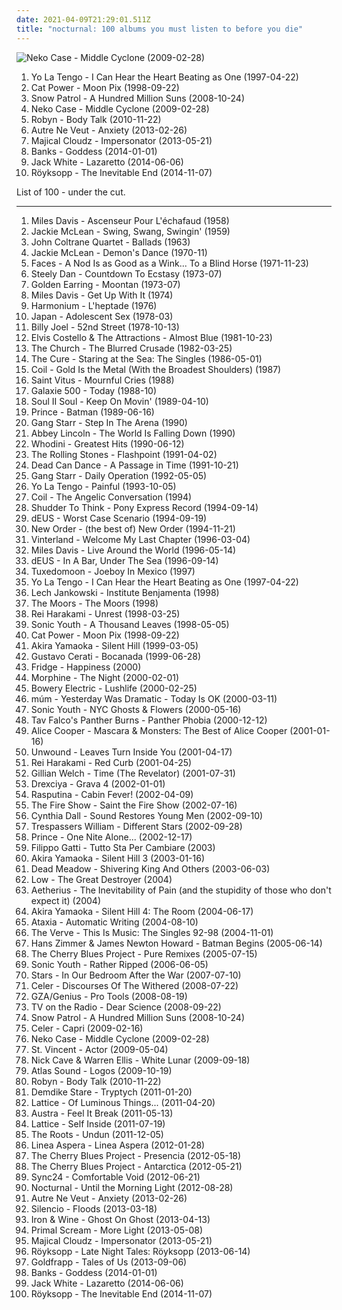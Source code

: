 ```yaml
---
date: 2021-04-09T21:29:01.511Z
title: "nocturnal: 100 albums you must listen to before you die"
---
```

![Neko Case - Middle Cyclone (2009-02-28)](http://coverartarchive.org/release/05472483-8124-3552-93dd-b3c6d1e106fa/22402218939-500.jpg "Neko Case - Middle Cyclone (2009-02-28)")
<ol class="albums">
<li data-cover="https://img.discogs.com/pprUKgkowK3OCTpUPzPZrCFAwt4=/fit-in/600x513/filters:strip_icc():format(jpeg):mode_rgb():quality(90)/discogs-images/R-1512847-1244220758.jpeg.jpg" data-tags="indie rock, 90s" role="button">Yo La Tengo - I Can Hear the Heart Beating as One (1997-04-22)</li>
<li data-cover="http://coverartarchive.org/release/5d58d210-a58c-4532-a2f5-54c6001a063d/12639050704-500.jpg" data-tags="90s, indie, mellow" role="button">Cat Power - Moon Pix (1998-09-22)</li>
<li data-cover="http://coverartarchive.org/release/cb73ced8-874f-4da7-b357-7eb7277f8aac/6316496454-500.jpg" data-tags="rock" role="button">Snow Patrol - A Hundred Million Suns (2008-10-24)</li>
<li data-cover="http://coverartarchive.org/release/05472483-8124-3552-93dd-b3c6d1e106fa/22402218939-500.jpg" data-tags="alt-country, indie rock" role="button">Neko Case - Middle Cyclone (2009-02-28)</li>
<li data-cover="https://img.discogs.com/cMSILn-O_QjEyYQ4HoieDtBeU3U=/fit-in/600x600/filters:strip_icc():format(jpeg):mode_rgb():quality(90)/discogs-images/R-2566810-1415847143-3769.jpeg.jpg" data-tags="electronic, pop, electropop, dance-pop" role="button">Robyn - Body Talk (2010-11-22)</li>
<li data-cover="http://coverartarchive.org/release/ebc6e131-2301-480c-ad3f-4e0b790dcf05/5974509150-500.jpg" data-tags="software" role="button">Autre Ne Veut - Anxiety (2013-02-26)</li>
<li data-cover="http://coverartarchive.org/release/0cdaedb7-00d5-4c7b-9d15-556a6fdc98e4/6003309054-500.jpg" data-tags="matador records" role="button">Majical Cloudz - Impersonator (2013-05-21)</li>
<li data-cover="http://coverartarchive.org/release/5ef96551-de57-4cb6-9fce-4721882cef6b/12614617442-500.jpg" data-tags="downtempo, electronic" role="button">Banks - Goddess (2014-01-01)</li>
<li data-cover="http://coverartarchive.org/release/b5139eff-0ce6-428e-a96f-6653a68af7a2/8249629063-500.jpg" data-tags="alternative rock, blues rock, rock, garage rock" role="button">Jack White - Lazaretto (2014-06-06)</li>
<li data-cover="http://coverartarchive.org/release/7704bdf5-5fcd-4f80-a759-30fba880bfe6/8762633349-500.jpg" data-tags="electronic, downtempo" role="button">Röyksopp - The Inevitable End (2014-11-07)</li>
</ol>
List of 100 - under the cut.
<!-- more -->

_________________

<ol class="albums">
<li data-cover="https://via.placeholder.com/450" data-tags="jazz, soundtrack" role="button">
Miles Davis - Ascenseur Pour L'échafaud (1958)
</li>
<li data-cover="https://img.discogs.com/XMAXgOvn2rEz5fhf7cSA5uTIDQA=/fit-in/600x601/filters:strip_icc():format(jpeg):mode_rgb():quality(90)/discogs-images/R-14658279-1579067426-1144.jpeg.jpg" data-tags="jazz" role="button">
Jackie McLean - Swing, Swang, Swingin' (1959)
</li>
<li data-cover="https://img.discogs.com/_nMuff7CdNqtM_q_obJE7-SnWcg=/fit-in/500x497/filters:strip_icc():format(jpeg):mode_rgb():quality(90)/discogs-images/R-1403678-1287702563.jpeg.jpg" data-tags="jazz" role="button">
John Coltrane Quartet - Ballads (1963)
</li>
<li data-cover="http://coverartarchive.org/release/1782ac9f-c2bb-4f3a-b250-7b850ffc7b79/14073703837-500.jpg" data-tags="jazz" role="button">
Jackie McLean - Demon's Dance (1970-11)
</li>
<li data-cover="https://img.discogs.com/MZOibB07PtCv77o7OHtnIahEHMI=/fit-in/600x600/filters:strip_icc():format(jpeg):mode_rgb():quality(90)/discogs-images/R-7371240-1440028580-5371.jpeg.jpg" data-tags="hard rock" role="button">
Faces - A Nod Is as Good as a Wink... To a Blind Horse (1971-11-23)
</li>
<li data-cover="https://img.discogs.com/7idxMRMZmdYjVlxrITv-ynxh6yE=/fit-in/600x600/filters:strip_icc():format(jpeg):mode_rgb():quality(90)/discogs-images/R-10686817-1546367036-5135.jpeg.jpg" data-tags="70s" role="button">
Steely Dan - Countdown To Ecstasy (1973-07)
</li>
<li data-cover="http://coverartarchive.org/release/b83007d0-41c5-4dfb-8697-acb627833241/11886415980-500.jpg" data-tags="classic rock, 70s, hard rock, golden earring" role="button">
Golden Earring - Moontan (1973-07)
</li>
<li data-cover="http://coverartarchive.org/release/b8a32bb4-9858-3dfb-b0a2-0a67e05ee80a/15015714324-500.jpg" data-tags="jazz" role="button">
Miles Davis - Get Up With It (1974)
</li>
<li data-cover="http://coverartarchive.org/release/96ca330c-54bd-4308-b722-96612791b738/3207423059-500.jpg" data-tags="progressive rock" role="button">
Harmonium - L'heptade (1976)
</li>
<li data-cover="https://img.discogs.com/WnQihlMJVDqIButcXyw--fIvXqk=/fit-in/450x470/filters:strip_icc():format(jpeg):mode_rgb():quality(90)/discogs-images/R-1585971-1249150488.jpeg.jpg" data-tags="glam rock, post-punk" role="button">
Japan - Adolescent Sex (1978-03)
</li>
<li data-cover="http://coverartarchive.org/release/07659b32-36b3-4ff8-91c3-7c9edbe6c4a5/1339538879-500.jpg" data-tags="classic rock" role="button">
Billy Joel - 52nd Street (1978-10-13)
</li>
<li data-cover="http://coverartarchive.org/release/003c99ba-0909-4961-9726-92f4e8c0dc0d/26090688634-500.jpg" data-tags="new wave" role="button">
Elvis Costello & The Attractions - Almost Blue (1981-10-23)
</li>
<li data-cover="https://img.discogs.com/GY4ROfBOdfmn1J7aXwIX2hsS8IQ=/fit-in/600x600/filters:strip_icc():format(jpeg):mode_rgb():quality(90)/discogs-images/R-696454-1546211532-4485.jpeg.jpg" data-tags="alternative rock, new wave, post-punk" role="button">
The Church - The Blurred Crusade (1982-03-25)
</li>
<li data-cover="http://coverartarchive.org/release/29ccd352-eefc-4301-9ad2-1662c0aba437/3173120841-500.jpg" data-tags="80s" role="button">
The Cure - Staring at the Sea: The Singles (1986-05-01)
</li>
<li data-cover="https://via.placeholder.com/450" data-tags="industrial, experimental" role="button">
Coil - Gold Is the Metal (With the Broadest Shoulders) (1987)
</li>
<li data-cover="http://coverartarchive.org/release/a793490f-33aa-4c34-8c40-e63b7c3f291a/9367696534-500.jpg" data-tags="doom metal" role="button">
Saint Vitus - Mournful Cries (1988)
</li>
<li data-cover="https://img.discogs.com/_cbVxOvvbFZXtL4SWxto7HIJYHU=/fit-in/600x522/filters:strip_icc():format(jpeg):mode_rgb():quality(90)/discogs-images/R-489501-1602701907-6775.jpeg.jpg" data-tags="slowcore, shoegaze" role="button">
Galaxie 500 - Today (1988-10)
</li>
<li data-cover="https://img.discogs.com/kEePOnRzqzyFZdBbHNYq8LbPXcM=/fit-in/600x600/filters:strip_icc():format(jpeg):mode_rgb():quality(90)/discogs-images/R-3964-1373063632-7978.jpeg.jpg" data-tags="soul" role="button">
Soul II Soul - Keep On Movin' (1989-04-10)
</li>
<li data-cover="http://coverartarchive.org/release/256007d2-4ac6-45ba-8053-e3e497cfd66c/2839903465-500.jpg" data-tags="soundtrack" role="button">
Prince - Batman (1989-06-16)
</li>
<li data-cover="http://coverartarchive.org/release/0e272d73-ed9d-48b0-809c-8c562be52bd7/4416968015-500.jpg" data-tags="hip hop, hip-hop" role="button">
Gang Starr - Step In The Arena (1990)
</li>
<li data-cover="http://coverartarchive.org/release/8333311f-1c9a-4385-9e7a-361f72213865/4670410841-500.jpg" data-tags="jazz" role="button">
Abbey Lincoln - The World Is Falling Down (1990)
</li>
<li data-cover="https://img.discogs.com/uVN8iytnTNWlfeqgvdpldiz2954=/fit-in/599x941/filters:strip_icc():format(jpeg):mode_rgb():quality(90)/discogs-images/R-8267521-1458306048-2645.jpeg.jpg" data-tags="hip-hop, rap, gangsta rap" role="button">
Whodini - Greatest Hits (1990-06-12)
</li>
<li data-cover="http://coverartarchive.org/release/886168ed-9fd3-430e-8129-93539907fbaa/4199078719-500.jpg" data-tags="classic rock, the rolling stones" role="button">
The Rolling Stones - Flashpoint (1991-04-02)
</li>
<li data-cover="http://coverartarchive.org/release/1d7b01f6-e4c0-3b5d-929b-7e0bf3ce17af/5957781227-500.jpg" data-tags="darkwave, ambient, gothic, 4ad" role="button">
Dead Can Dance - A Passage in Time (1991-10-21)
</li>
<li data-cover="https://img.discogs.com/r3kyzds5-mYDDQIgR7NB61DgoYU=/fit-in/467x464/filters:strip_icc():format(jpeg):mode_rgb():quality(90)/discogs-images/R-4982263-1381287474-9752.jpeg.jpg" data-tags="east coast rap, hip-hop" role="button">
Gang Starr - Daily Operation (1992-05-05)
</li>
<li data-cover="http://coverartarchive.org/release/a6e8c16e-ebfb-47a0-abe7-582e606cb353/25345498085-500.jpg" data-tags="90s, indie rock, shoegaze" role="button">
Yo La Tengo - Painful (1993-10-05)
</li>
<li data-cover="http://coverartarchive.org/release/e743f166-d171-47c5-b5ec-f7ce436c4871/10901324675-500.jpg" data-tags="experimental, spoken word, spiritual, ritual" role="button">
Coil - The Angelic Conversation (1994)
</li>
<li data-cover="https://img.discogs.com/KTa-Z3jjsBovSkvDNnt1qWLO-hs=/fit-in/575x575/filters:strip_icc():format(jpeg):mode_rgb():quality(90)/discogs-images/R-1671832-1235913919.jpeg.jpg" data-tags="post-hardcore" role="button">
Shudder To Think - Pony Express Record (1994-09-14)
</li>
<li data-cover="http://coverartarchive.org/release/2c253f0c-3f12-342c-ad5c-f18bdffc0d71/18833730028-500.jpg" data-tags="rock, 1994, alternative, 90s, belgian, indie, belgium" role="button">
dEUS - Worst Case Scenario (1994-09-19)
</li>
<li data-cover="http://coverartarchive.org/release/983ae253-215e-4f6c-8411-fa7ddcec2d94/19120789325-500.jpg" data-tags="80s, synthpop, electronic, new wave" role="button">
New Order - (the best of) New Order (1994-11-21)
</li>
<li data-cover="https://img.discogs.com/CEhVoPhkB1pmlPw_AWMAR555TI8=/fit-in/600x600/filters:strip_icc():format(jpeg):mode_rgb():quality(90)/discogs-images/R-520949-1462546989-9734.jpeg.jpg" data-tags="melodic black metal" role="button">
Vinterland - Welcome My Last Chapter (1996-03-04)
</li>
<li data-cover="http://coverartarchive.org/release/c22b1200-e792-4126-b6a9-5b48ac326ee6/22618295916-500.jpg" data-tags="jazz" role="button">
Miles Davis - Live Around the World (1996-05-14)
</li>
<li data-cover="http://coverartarchive.org/release/0b822949-270d-45f5-ab9c-10c434d611bc/9494451789-500.jpg" data-tags="90s, rock, belgium" role="button">
dEUS - In A Bar, Under The Sea (1996-09-14)
</li>
<li data-cover="http://coverartarchive.org/release/45d7f536-82d1-4643-8e9b-208c33c32c38/3289293692-500.jpg" data-tags="unpredictable, nocturnal, bluk glub" role="button">
Tuxedomoon - Joeboy In Mexico (1997)
</li>
<li data-cover="https://img.discogs.com/pprUKgkowK3OCTpUPzPZrCFAwt4=/fit-in/600x513/filters:strip_icc():format(jpeg):mode_rgb():quality(90)/discogs-images/R-1512847-1244220758.jpeg.jpg" data-tags="indie rock, 90s" role="button">
Yo La Tengo - I Can Hear the Heart Beating as One (1997-04-22)
</li>
<li data-cover="https://img.discogs.com/1V6hJssO_7L7r8SMlHi9czKcktI=/fit-in/600x596/filters:strip_icc():format(jpeg):mode_rgb():quality(90)/discogs-images/R-448369-1404384163-2750.jpeg.jpg" data-tags="experimental, nocturnal, psychodelic, cult" role="button">
Lech Jankowski - Institute Benjamenta (1998)
</li>
<li data-cover="https://img.discogs.com/-iPbanGho3HcNFo3YsRnhJEF-p0=/fit-in/180x180/filters:strip_icc():format(jpeg):mode_rgb():quality(90)/discogs-images/R-537185-1156593546.jpeg.jpg" data-tags="psychedelic, pagan rock" role="button">
The Moors - The Moors (1998)
</li>
<li data-cover="https://img.discogs.com/Q2ofRia7Hc2ddExhPCJINwSNYGU=/fit-in/300x299/filters:strip_icc():format(jpeg):mode_rgb():quality(90)/discogs-images/R-108912-1095578348.jpg.jpg" data-tags="electronica" role="button">
Rei Harakami - Unrest (1998-03-25)
</li>
<li data-cover="https://img.discogs.com/qeSNS31G6vJ758RVSQm4W6ho6nI=/fit-in/439x380/filters:strip_icc():format(jpeg):mode_rgb():quality(90)/discogs-images/R-4879756-1378290331-3017.jpeg.jpg" data-tags="experimental, alternative" role="button">
Sonic Youth - A Thousand Leaves (1998-05-05)
</li>
<li data-cover="http://coverartarchive.org/release/5d58d210-a58c-4532-a2f5-54c6001a063d/12639050704-500.jpg" data-tags="90s, indie, mellow" role="button">
Cat Power - Moon Pix (1998-09-22)
</li>
<li data-cover="http://coverartarchive.org/release/4c8e4846-6f0c-4952-8bf6-8492d113643a/2268425614-500.jpg" data-tags="soundtrack, industrial" role="button">
Akira Yamaoka - Silent Hill (1999-03-05)
</li>
<li data-cover="http://coverartarchive.org/release/8a36348d-c96b-46c3-adc6-faf765597a07/15933513236-500.jpg" data-tags="rock argentino, rock en espanol, electronic" role="button">
Gustavo Cerati - Bocanada (1999-06-28)
</li>
<li data-cover="https://img.discogs.com/QLoN79nE68-tlgV6BrSEN5T-9tw=/fit-in/600x600/filters:strip_icc():format(jpeg):mode_rgb():quality(90)/discogs-images/R-77560-1291240501.jpeg.jpg" data-tags="ambient" role="button">
Fridge - Happiness (2000)
</li>
<li data-cover="https://img.discogs.com/8zK5BwN0CGHQkHoEDnU7l_JJD5k=/fit-in/600x555/filters:strip_icc():format(jpeg):mode_rgb():quality(90)/discogs-images/R-16083116-1603191699-6994.jpeg.jpg" data-tags="low rock, rock, blues, jazz" role="button">
Morphine - The Night (2000-02-01)
</li>
<li data-cover="http://coverartarchive.org/release/93f25c75-2e29-3a88-8c67-d8c99aaeb9e9/27880195725-500.jpg" data-tags="trip-hop" role="button">
Bowery Electric - Lushlife (2000-02-25)
</li>
<li data-cover="https://img.discogs.com/4A7pxX5IPWZyBTGjz_ivrmyVXi8=/fit-in/600x600/filters:strip_icc():format(jpeg):mode_rgb():quality(90)/discogs-images/R-28802-1300556819.jpeg.jpg" data-tags="ambient, glitch, electronica, post-rock" role="button">
múm - Yesterday Was Dramatic - Today Is OK (2000-03-11)
</li>
<li data-cover="http://coverartarchive.org/release/e874cafd-1266-4627-962b-3011feb70f0f/7678581820-500.jpg" data-tags="experimental, experimental rock, 00s" role="button">
Sonic Youth - NYC Ghosts & Flowers (2000-05-16)
</li>
<li data-cover="https://img.discogs.com/DZhGJL8LKTwITWzxjaAZOVRTB1o=/fit-in/600x632/filters:strip_icc():format(jpeg):mode_rgb():quality(90)/discogs-images/R-6207265-1450576843-4646.jpeg.jpg" data-tags="garage rock" role="button">
Tav Falco's Panther Burns - Panther Phobia (2000-12-12)
</li>
<li data-cover="https://img.discogs.com/Xm9A1eLAWairRgmfudgnDW3dioY=/fit-in/600x904/filters:strip_icc():format(jpeg):mode_rgb():quality(90)/discogs-images/R-12147912-1529259828-8515.jpeg.jpg" data-tags="heavy metal, hard rock" role="button">
Alice Cooper - Mascara & Monsters: The Best of Alice Cooper (2001-01-16)
</li>
<li data-cover="http://coverartarchive.org/release/3b1b7509-7bff-4a95-9ee8-f5e050cf102e/27704658731-500.jpg" data-tags="post-hardcore" role="button">
Unwound - Leaves Turn Inside You (2001-04-17)
</li>
<li data-cover="http://coverartarchive.org/release/5f871f8f-6685-45ec-be40-c4977613a0b2/11134571351-500.jpg" data-tags="electronica, electronic" role="button">
Rei Harakami - Red Curb (2001-04-25)
</li>
<li data-cover="http://coverartarchive.org/release/094d238f-d444-3acf-959a-4b3d989651cd/6139721909-500.jpg" data-tags="00s" role="button">
Gillian Welch - Time (The Revelator) (2001-07-31)
</li>
<li data-cover="http://coverartarchive.org/release/cd31a67b-561e-4762-ad53-e9bd042f3b99/4920243221-500.jpg" data-tags="electro" role="button">
Drexciya - Grava 4 (2002-01-01)
</li>
<li data-cover="http://coverartarchive.org/release/c697e5fa-81da-4f68-abc1-fdc6c4ebad60/24210996588-500.jpg" data-tags="cello, electronic, cello rock" role="button">
Rasputina - Cabin Fever! (2002-04-09)
</li>
<li data-cover="https://img.discogs.com/G8dSRv8cXvfb_0dgO9M7oCHmZro=/fit-in/597x600/filters:strip_icc():format(jpeg):mode_rgb():quality(90)/discogs-images/R-694583-1248628270.jpeg.jpg" data-tags="experimental rock, nocturnal" role="button">
The Fire Show - Saint the Fire Show (2002-07-16)
</li>
<li data-cover="https://img.discogs.com/s2WRAxXMB2DYvdFRhL1i8UPstJo=/fit-in/500x500/filters:strip_icc():format(jpeg):mode_rgb():quality(90)/discogs-images/R-1323373-1312343299.jpeg.jpg" data-tags="nocturnal" role="button">
Cynthia Dall - Sound Restores Young Men (2002-09-10)
</li>
<li data-cover="http://coverartarchive.org/release/2a9d5a0a-d699-4a6b-9418-e3e9aff9a64b/3452268315-500.jpg" data-tags="dream pop, shoegaze" role="button">
Trespassers William - Different Stars (2002-09-28)
</li>
<li data-cover="https://img.discogs.com/t7FtmB4bKqhhPzRYoHyyj40Lr5c=/fit-in/297x465/filters:strip_icc():format(jpeg):mode_rgb():quality(90)/discogs-images/R-15649388-1616325904-9694.png.jpg" data-tags="chill, piano, quiet storm, funk, smooth, nocturnal, npg music club" role="button">
Prince - One Nite Alone... (2002-12-17)
</li>
<li data-cover="https://img.discogs.com/aFed8ymQaby3mCMxoAxB3cj3dkY=/fit-in/280x280/filters:strip_icc():format(jpeg):mode_rgb():quality(90)/discogs-images/R-6917720-1429466225-6627.jpeg.jpg" data-tags="alternative, singer-songwriter, songwriter, song-writer, melancholic, italian, male vocalist, italy, nocturnal, italiano, musica italiana, cantautori, italian songwriters" role="button">
Filippo Gatti - Tutto Sta Per Cambiare (2003)
</li>
<li data-cover="http://coverartarchive.org/release/e3f02911-c9b4-48c0-b24b-cce5d4195efc/7925731262-500.jpg" data-tags="soundtrack" role="button">
Akira Yamaoka - Silent Hill 3 (2003-01-16)
</li>
<li data-cover="http://coverartarchive.org/release/f21cf3d9-457e-429d-98bf-747ebb0e8b4b/19362049030-500.jpg" data-tags="psychedelic rock" role="button">
Dead Meadow - Shivering King And Others (2003-06-03)
</li>
<li data-cover="https://img.discogs.com/TxJKZ4bR1eTxNRKg41uQlj9OIH8=/fit-in/600x587/filters:strip_icc():format(jpeg):mode_rgb():quality(90)/discogs-images/R-400180-1330515072.jpeg.jpg" data-tags="rock, indie rock, sub pop" role="button">
Low - The Great Destroyer (2004)
</li>
<li data-cover="https://img.discogs.com/f4NYg2FZXlX-_VAUdn51wfP3GDw=/fit-in/600x600/filters:strip_icc():format(jpeg):mode_rgb():quality(90)/discogs-images/R-34392-1424963708-1963.jpeg.jpg" data-tags="noise, chillout, electronic, electronica, indie, chill, instrumental, goth, ambient, experimental, indie electronic, downtempo, electro, dance, unsigned, canada, calm, piano, industrial, easy listening, ambient pop, gothic, new age, indietronica, canadian, idm, night, guitar, strings, dreamy, cinematic, moody, reflective, atmospheric, haunting, progressive, winter, mellow, psychill, melancholy, sleep, synthpop, nostalgic, ethereal, relaxing, eerie, hypnotic, ebm, chill-out, dark ambient, 00s, cold, alternative dance, night music, ambient techno, toronto, independent, indietronic, amateur, dream, ontario, nocturnal, stars, soothing, intelligent techno, post-industrial, ambient electronica, depressive, ambient electronic, alternative electronic, steampunk, sleep music, winter music, ambient industrial, chill music, piano ambient, ghost, sleeping music, industrial ambient, techno industrial, death songs, soft ambient, snooze, alternative electronica, ambient chill, alternative ambient, chillout underground full tracks, experimental underground full tracks, aetherius, rab townsend, dj starchild" role="button">
Aetherius - The Inevitability of Pain (and the stupidity of those who don't expect it) (2004)
</li>
<li data-cover="http://coverartarchive.org/release/3de7a493-be70-401f-9c8d-742ed13cb1bd/3178873184-500.jpg" data-tags="soundtrack" role="button">
Akira Yamaoka - Silent Hill 4: The Room (2004-06-17)
</li>
<li data-cover="http://coverartarchive.org/release/887f53f8-4a26-4281-a659-019b07fe829e/3263073661-500.jpg" data-tags="experimental" role="button">
Ataxia - Automatic Writing (2004-08-10)
</li>
<li data-cover="http://coverartarchive.org/release/c8130bea-adf4-4c8f-8784-594e537e1082/20162514827-500.jpg" data-tags="britpop" role="button">
The Verve - This Is Music: The Singles 92-98 (2004-11-01)
</li>
<li data-cover="http://coverartarchive.org/release/6d0569a7-1bf9-4d71-843b-9e0d624036e5/10309709950-500.jpg" data-tags="soundtrack" role="button">
Hans Zimmer & James Newton Howard - Batman Begins (2005-06-14)
</li>
<li data-cover="http://coverartarchive.org/release/024cccf8-4739-4db1-95ed-8548c3197f10/17356930694-500.jpg" data-tags="alternative, experimental, remix, dark ambient" role="button">
The Cherry Blues Project - Pure Remixes (2005-07-15)
</li>
<li data-cover="https://img.discogs.com/w7C3d8OHmFjsMS3t3Tvx8WQSFRo=/fit-in/400x391/filters:strip_icc():format(jpeg):mode_rgb():quality(90)/discogs-images/R-5119480-1385028132-2136.jpeg.jpg" data-tags="alternative rock" role="button">
Sonic Youth - Rather Ripped (2006-06-05)
</li>
<li data-cover="http://coverartarchive.org/release/04ea5f92-d9c9-4565-985c-f76e9b501247/23087035503-500.jpg" data-tags="indie, indie pop, canadian" role="button">
Stars - In Our Bedroom After the War (2007-07-10)
</li>
<li data-cover="http://coverartarchive.org/release/04144bd5-b872-41c8-8466-ff19ae77ef05/23715843413-500.jpg" data-tags="ambient, drone, drone ambient, visionary" role="button">
Celer - Discourses Of The Withered (2008-07-22)
</li>
<li data-cover="http://coverartarchive.org/release/e1e4028a-cfc4-4ce8-ad70-2105059b4ea7/4436431630-500.jpg" data-tags="hip-hop, rap" role="button">
GZA/Genius - Pro Tools (2008-08-19)
</li>
<li data-cover="http://coverartarchive.org/release/746067ad-88f0-4426-b5a5-7313b186488c/22393792907-500.jpg" data-tags="indie, indie rock, alternative, experimental" role="button">
TV on the Radio - Dear Science (2008-09-22)
</li>
<li data-cover="http://coverartarchive.org/release/cb73ced8-874f-4da7-b357-7eb7277f8aac/6316496454-500.jpg" data-tags="rock" role="button">
Snow Patrol - A Hundred Million Suns (2008-10-24)
</li>
<li data-cover="http://coverartarchive.org/release/e2ba09c2-f25e-430c-850a-002910f7a13f/3893908259-500.jpg" data-tags="ambient, drone" role="button">
Celer - Capri (2009-02-16)
</li>
<li data-cover="http://coverartarchive.org/release/05472483-8124-3552-93dd-b3c6d1e106fa/22402218939-500.jpg" data-tags="alt-country, indie rock" role="button">
Neko Case - Middle Cyclone (2009-02-28)
</li>
<li data-cover="http://coverartarchive.org/release/1e1786e5-c6da-3bcf-961d-3b21a49ee9dc/13204157353-500.jpg" data-tags="indie pop, art pop, indie" role="button">
St. Vincent - Actor (2009-05-04)
</li>
<li data-cover="http://coverartarchive.org/release/83125eb1-6073-499c-9e55-9045c9260e10/1242922933-500.jpg" data-tags="soundtrack, melancholy, nocturnal, brooding, colours, 4 star, sun and moon and stars and outer space" role="button">
Nick Cave & Warren Ellis - White Lunar (2009-09-18)
</li>
<li data-cover="https://img.discogs.com/j_4O07I17SUQYM7RRn5vXX_eEnI=/fit-in/200x199/filters:strip_icc():format(jpeg):mode_rgb():quality(90)/discogs-images/R-1970873-1255853655.jpeg.jpg" data-tags="4ad" role="button">
Atlas Sound - Logos (2009-10-19)
</li>
<li data-cover="https://img.discogs.com/cMSILn-O_QjEyYQ4HoieDtBeU3U=/fit-in/600x600/filters:strip_icc():format(jpeg):mode_rgb():quality(90)/discogs-images/R-2566810-1415847143-3769.jpeg.jpg" data-tags="electronic, pop, electropop, dance-pop" role="button">
Robyn - Body Talk (2010-11-22)
</li>
<li data-cover="http://coverartarchive.org/release/fc311ce8-54e5-4566-a942-03125cacb8d5/4513896656-500.jpg" data-tags="dark ambient" role="button">
Demdike Stare - Tryptych (2011-01-20)
</li>
<li data-cover="http://coverartarchive.org/release/9426a60d-b102-4426-97cc-08a5fa8b6217/14488718918-500.jpg" data-tags="ambient, minimal, dreamy, atmospheric, minimalism, ambient drone, deep ambient, instrumental, experimental, soundscape, drone, meditative, drone ambient, minimalist, space ambient, warm drone" role="button">
Lattice - Of Luminous Things... (2011-04-20)
</li>
<li data-cover="http://coverartarchive.org/release/5e8aec59-129c-4cb4-b894-5e59edb5c4ca/4261741516-500.jpg" data-tags="indie electronic, new wave, alternative, synthpop" role="button">
Austra - Feel It Break (2011-05-13)
</li>
<li data-cover="http://coverartarchive.org/release/e24a427e-0d2c-4a7f-b193-69ae45971ccb/3610517242-500.jpg" data-tags="ambient, drone, minimal, atmospheric" role="button">
Lattice - Self Inside (2011-07-19)
</li>
<li data-cover="http://coverartarchive.org/release/17105002-a6fd-4f92-9589-aa7f98073638/4785732549-500.jpg" data-tags="hip hop" role="button">
The Roots - Undun (2011-12-05)
</li>
<li data-cover="http://coverartarchive.org/release/bdcfa60a-672c-457b-8af1-555d26c9a930/6937966748-500.jpg" data-tags="cold wave" role="button">
Linea Aspera - Linea Aspera (2012-01-28)
</li>
<li data-cover="http://coverartarchive.org/release/f57028cc-8807-4502-aa02-74f0d20dfd13/3747158990-500.jpg" data-tags="noise, electronic, electronica, alternative, ambient, experimental, dark, night, avant garde, argentina, dark ambient, sound art, cold, nocturnal, buenos aires, sound collage, experimental music" role="button">
The Cherry Blues Project - Presencia (2012-05-18)
</li>
<li data-cover="http://coverartarchive.org/release/68017132-41b9-48c8-a590-d1078a0852ab/3724475747-500.jpg" data-tags="ambient" role="button">
The Cherry Blues Project - Antarctica (2012-05-21)
</li>
<li data-cover="http://coverartarchive.org/release/cc675c8d-ce63-4ee4-a122-60c90f1ff282/9632033240-500.jpg" data-tags="ambient" role="button">
Sync24 - Comfortable Void (2012-06-21)
</li>
<li data-cover="https://img.discogs.com/inLymDb9L6b12QjsJW5dSuRWB6o=/fit-in/542x545/filters:strip_icc():format(jpeg):mode_rgb():quality(90)/discogs-images/R-7156556-1435000653-6376.jpeg.jpg" data-tags="heavy, sweden, nocturnal, heavy-rock" role="button">
Nocturnal - Until the Morning Light (2012-08-28)
</li>
<li data-cover="http://coverartarchive.org/release/ebc6e131-2301-480c-ad3f-4e0b790dcf05/5974509150-500.jpg" data-tags="software" role="button">
Autre Ne Veut - Anxiety (2013-02-26)
</li>
<li data-cover="https://img.discogs.com/mLFAMtpZCFs4JNZYLizrhdwolhg=/fit-in/350x350/filters:strip_icc():format(jpeg):mode_rgb():quality(90)/discogs-images/R-2269267-1273481762.jpeg.jpg" data-tags="ambient" role="button">
Silencio - Floods (2013-03-18)
</li>
<li data-cover="https://img.discogs.com/cfc9e7fd50d7c9c08931869b95f6849a01d0635d/images/spacer.gif" data-tags="folk" role="button">
Iron & Wine - Ghost On Ghost (2013-04-13)
</li>
<li data-cover="http://coverartarchive.org/release/698ce3c2-e84b-4e85-b60b-1e0cb25969f0/14501283915-500.jpg" data-tags="alternative dance, neo-psychedelia" role="button">
Primal Scream - More Light (2013-05-08)
</li>
<li data-cover="http://coverartarchive.org/release/0cdaedb7-00d5-4c7b-9d15-556a6fdc98e4/6003309054-500.jpg" data-tags="matador records" role="button">
Majical Cloudz - Impersonator (2013-05-21)
</li>
<li data-cover="http://coverartarchive.org/release/e3929e5c-2287-43e9-879d-adc155e910c6/25194465215-500.jpg" data-tags="electronic, downtempo, norwegian, warm, cold, nocturnal, merkliste, feels, acker bilk, proto-vaporwave" role="button">
Röyksopp - Late Night Tales: Röyksopp (2013-06-14)
</li>
<li data-cover="http://coverartarchive.org/release/6b18b30a-e578-41eb-8d3d-1ff4a6a22d9d/12859926570-500.jpg" data-tags="trip-hop, electronic, chamber pop, art pop" role="button">
Goldfrapp - Tales of Us (2013-09-06)
</li>
<li data-cover="http://coverartarchive.org/release/5ef96551-de57-4cb6-9fce-4721882cef6b/12614617442-500.jpg" data-tags="downtempo, electronic" role="button">
Banks - Goddess (2014-01-01)
</li>
<li data-cover="http://coverartarchive.org/release/b5139eff-0ce6-428e-a96f-6653a68af7a2/8249629063-500.jpg" data-tags="alternative rock, blues rock, rock, garage rock" role="button">
Jack White - Lazaretto (2014-06-06)
</li>
<li data-cover="http://coverartarchive.org/release/7704bdf5-5fcd-4f80-a759-30fba880bfe6/8762633349-500.jpg" data-tags="electronic, downtempo" role="button">
Röyksopp - The Inevitable End (2014-11-07)
</li>
</ol>